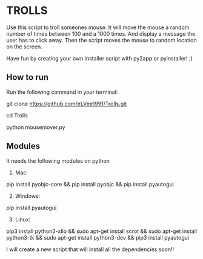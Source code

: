 # TROLLS
Use this script to troll someones mouse. It will move the mouse a random number of times between 100 and a 1000 times. And display a message the user has to click away. Then the script moves the mouse to random location on the screen.

Have fun by creating your own installer script with py2app or pyinstaller! ;)

## How to run
Run the following command in your terminal:

git clone https://github.com/eLVee1991/Trolls.git

cd Trolls

python mousemover.py

## Modules
It needs the following modules on python
1. Mac:

pip install pyobjc-core && pip install pyobjc && pip install pyautogui

2. Windows:

pip install pyautogui

3. Linux:

pip3 install python3-xlib && sudo apt-get install scrot && sudo apt-get install python3-tk && sudo apt-get install python3-dev && pip3 install pyautogui


I will create a new script that will install all the dependencies soon!!
